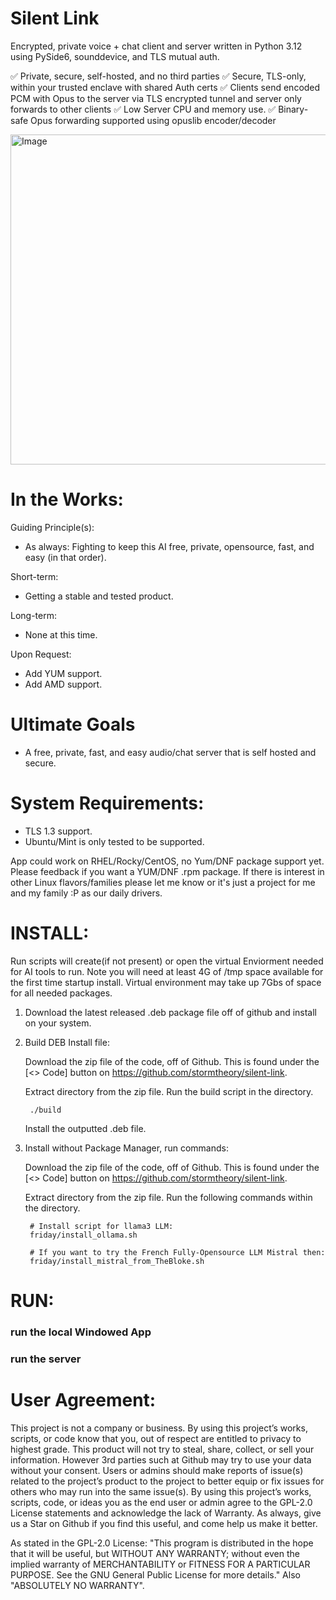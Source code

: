 # Silent Link

Encrypted, private voice + chat client and server written in Python 3.12 using PySide6, sounddevice, and TLS mutual auth.

✅ Private, secure, self-hosted, and no third parties
✅ Secure, TLS-only, within your trusted enclave with shared Auth certs
✅ Clients send encoded PCM with Opus to the server via TLS encrypted tunnel and server only forwards to other clients
✅ Low Server CPU and memory use.
✅ Binary-safe Opus forwarding supported using opuslib encoder/decoder


<img width="960" height="528" alt="Image" src="https://github.com/user-attachments/assets/13e3895f-c1c2-4cab-9111-c14b3f87bed6" />


# In the Works:
Guiding Principle(s):
- As always: Fighting to keep this AI free, private, opensource, fast, and easy (in that order).

Short-term:
- Getting a stable and tested product.

Long-term:
- None at this time.

Upon Request:
- Add YUM support.
- Add AMD support.

# Ultimate Goals
- A free, private, fast, and easy audio/chat server that is self hosted and secure.

# System Requirements:
- TLS 1.3 support.
- Ubuntu/Mint is only tested to be supported.

App could work on RHEL/Rocky/CentOS, no Yum/DNF package support yet. 
Please feedback if you want a YUM/DNF .rpm package. 
If there is interest in other Linux flavors/families please let me know or it's just a project for me and my family :P as our daily drivers. 

# INSTALL:
 Run scripts will create(if not present) or open the virtual Enviorment needed for AI tools to run.
 Note you will need at least 4G of /tmp space available for the first time startup install.
 Virtual environment may take up 7Gbs of space for all needed packages.

1) Download the latest released .deb package file off of github and install on your system.
2) Build DEB Install file:
	
	Download the zip file of the code, off of Github. This is found under the [<> Code] button on https://github.com/stormtheory/silent-link.
	
	Extract directory from the zip file. Run the build script in the directory. 

        ./build

   	Install the outputted .deb file.

3) Install without Package Manager, run commands:

	Download the zip file of the code, off of Github. This is found under the [<> Code] button on https://github.com/stormtheory/silent-link.

	Extract directory from the zip file. Run the following commands within the directory.

        # Install script for llama3 LLM:
        friday/install_ollama.sh

        # If you want to try the French Fully-Opensource LLM Mistral then:
        friday/install_mistral_from_TheBloke.sh

# RUN:
### run the local Windowed App


### run the server



# User Agreement:
This project is not a company or business. By using this project’s works, scripts, or code know that you, out of respect are entitled to privacy to highest grade. This product will not try to steal, share, collect, or sell your information. However 3rd parties such at Github may try to use your data without your consent. Users or admins should make reports of issue(s) related to the project’s product to the project to better equip or fix issues for others who may run into the same issue(s). By using this project’s works, scripts, code, or ideas you as the end user or admin agree to the GPL-2.0 License statements and acknowledge the lack of Warranty. As always, give us a Star on Github if you find this useful, and come help us make it better.

As stated in the GPL-2.0 License:
    "This program is distributed in the hope that it will be useful,
    but WITHOUT ANY WARRANTY; without even the implied warranty of
    MERCHANTABILITY or FITNESS FOR A PARTICULAR PURPOSE.  See the
    GNU General Public License for more details." Also "ABSOLUTELY NO WARRANTY".
